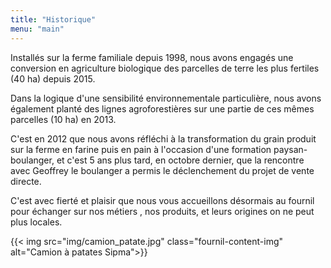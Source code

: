 ```yaml
---
title: "Historique"
menu: "main"
---
```


Installés sur la ferme familiale depuis 1998, nous avons engagés une
conversion en agriculture biologique des parcelles de terre les plus
fertiles (40 ha) depuis 2015.

Dans la logique d'une sensibilité environnementale particulière, nous
avons également planté des lignes agroforestières sur une partie de ces
mêmes parcelles (10 ha) en 2013.

C'est en 2012 que nous avons réfléchi à la transformation du grain
produit sur la ferme en farine puis en pain à l'occasion d'une formation
paysan-boulanger, et c'est 5 ans plus tard, en octobre dernier, que la
rencontre avec Geoffrey le boulanger a permis le déclenchement du projet
de vente directe.

C'est avec fierté et plaisir que nous vous accueillons désormais au
fournil pour échanger sur nos métiers , nos produits, et leurs origines
on ne peut plus locales.

{{< img src="img/camion_patate.jpg" class="fournil-content-img" alt="Camion à patates Sipma">}}
